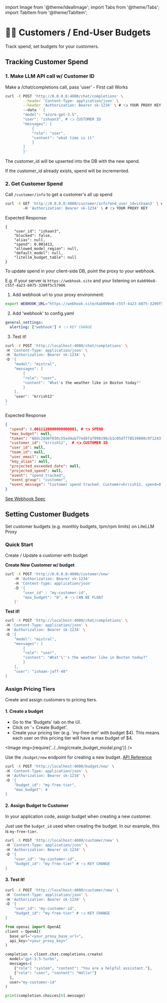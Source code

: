 import Image from '@theme/IdealImage';
import Tabs from '@theme/Tabs';
import TabItem from '@theme/TabItem';

# 🙋‍♂️ Customers / End-User Budgets

Track spend, set budgets for your customers.

## Tracking Customer Spend

### 1. Make LLM API call w/ Customer ID

Make a /chat/completions call, pass 'user' - First call Works

```bash
curl -X POST 'http://0.0.0.0:4000/chat/completions' \
        --header 'Content-Type: application/json' \
        --header 'Authorization: Bearer sk-1234' \ # 👈 YOUR PROXY KEY
        --data ' {
        "model": "azure-gpt-3.5",
        "user": "ishaan3", # 👈 CUSTOMER ID
        "messages": [
            {
            "role": "user",
            "content": "what time is it"
            }
        ]
        }'
```

The customer_id will be upserted into the DB with the new spend.

If the customer_id already exists, spend will be incremented.

### 2. Get Customer Spend 

<Tabs>
<TabItem value="all-up" label="All-up spend">

Call `/customer/info` to get a customer's all up spend

```bash
curl -X GET 'http://0.0.0.0:4000/customer/info?end_user_id=ishaan3' \ # 👈 CUSTOMER ID
        -H 'Authorization: Bearer sk-1234' \ # 👈 YOUR PROXY KEY
```

Expected Response:

```
{
    "user_id": "ishaan3",
    "blocked": false,
    "alias": null,
    "spend": 0.001413,
    "allowed_model_region": null,
    "default_model": null,
    "litellm_budget_table": null
}
```

</TabItem>
<TabItem value="event-webhook" label="Event Webhook">

To update spend in your client-side DB, point the proxy to your webhook. 

E.g. if your server is `https://webhook.site` and your listening on `6ab090e8-c55f-4a23-b075-3209f5c57906`

1. Add webhook url to your proxy environment: 

```bash
export WEBHOOK_URL="https://webhook.site/6ab090e8-c55f-4a23-b075-3209f5c57906"
```

2. Add 'webhook' to config.yaml

```yaml
general_settings: 
  alerting: ["webhook"] # 👈 KEY CHANGE
```

3. Test it! 

```bash
curl -X POST 'http://localhost:4000/chat/completions' \
-H 'Content-Type: application/json' \
-H 'Authorization: Bearer sk-1234' \
-D '{
    "model": "mistral",
    "messages": [
        {
        "role": "user",
        "content": "What's the weather like in Boston today?"
        }
    ],
    "user": "krrish12"
}
'
```

Expected Response 

```json
{
  "spend": 0.0011120000000000001, # 👈 SPEND
  "max_budget": null,
  "token": "88dc28d0f030c55ed4ab77ed8faf098196cb1c05df778539800c9f1243fe6b4b",
  "customer_id": "krrish12",  # 👈 CUSTOMER ID
  "user_id": null,
  "team_id": null,
  "user_email": null,
  "key_alias": null,
  "projected_exceeded_date": null,
  "projected_spend": null,
  "event": "spend_tracked",
  "event_group": "customer",
  "event_message": "Customer spend tracked. Customer=krrish12, spend=0.0011120000000000001"
}
```

[See Webhook Spec](./alerting.md#api-spec-for-webhook-event)

</TabItem>
</Tabs>


## Setting Customer Budgets 

Set customer budgets (e.g. monthly budgets, tpm/rpm limits) on LiteLLM Proxy 

### Quick Start 

Create / Update a customer with budget

**Create New Customer w/ budget**
```bash
curl -X POST 'http://0.0.0.0:4000/customer/new'         
    -H 'Authorization: Bearer sk-1234'         
    -H 'Content-Type: application/json'         
    -D '{
        "user_id" : "my-customer-id",
        "max_budget": "0", # 👈 CAN BE FLOAT
    }'
```

**Test it!**

```bash
curl -X POST 'http://localhost:4000/chat/completions' \
-H 'Content-Type: application/json' \
-H 'Authorization: Bearer sk-1234' \
-D '{
    "model": "mistral",
    "messages": [
        {
        "role": "user",
        "content": "What'\''s the weather like in Boston today?"
        }
    ],
    "user": "ishaan-jaff-48"
}
```

### Assign Pricing Tiers

Create and assign customers to pricing tiers.

#### 1. Create a budget

<Tabs>
<TabItem value="ui" label="UI">

- Go to the 'Budgets' tab on the UI. 
- Click on '+ Create Budget'.
- Create your pricing tier (e.g. 'my-free-tier' with budget $4). This means each user on this pricing tier will have a max budget of $4. 

<Image img={require('../../img/create_budget_modal.png')} />

</TabItem>
<TabItem value="api" label="API">

Use the `/budget/new` endpoint for creating a new budget. [API Reference](https://litellm-api.up.railway.app/#/budget%20management/new_budget_budget_new_post)

```bash
curl -X POST 'http://localhost:4000/budget/new' \
-H 'Content-Type: application/json' \
-H 'Authorization: Bearer sk-1234' \
-D '{
    "budget_id": "my-free-tier", 
    "max_budget": 4 
}
```

</TabItem>
</Tabs>


#### 2. Assign Budget to Customer 

In your application code, assign budget when creating a new customer. 

Just use the `budget_id` used when creating the budget. In our example, this is `my-free-tier`.

```bash
curl -X POST 'http://localhost:4000/customer/new' \
-H 'Content-Type: application/json' \
-H 'Authorization: Bearer sk-1234' \
-D '{
    "user_id": "my-customer-id",
    "budget_id": "my-free-tier" # 👈 KEY CHANGE
}
```

#### 3. Test it! 

<Tabs>
<TabItem value="curl" label="curl">

```bash
curl -X POST 'http://localhost:4000/customer/new' \
-H 'Content-Type: application/json' \
-H 'Authorization: Bearer sk-1234' \
-D '{
    "user_id": "my-customer-id",
    "budget_id": "my-free-tier" # 👈 KEY CHANGE
}
```

</TabItem>
<TabItem value="openai" label="OpenAI">

```python
from openai import OpenAI
client = OpenAI(
  base_url="<your_proxy_base_url>",
  api_key="<your_proxy_key>"
)

completion = client.chat.completions.create(
  model="gpt-3.5-turbo",
  messages=[
    {"role": "system", "content": "You are a helpful assistant."},
    {"role": "user", "content": "Hello!"}
  ],
  user="my-customer-id"
)

print(completion.choices[0].message)
```

</TabItem>
</Tabs>